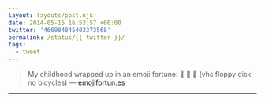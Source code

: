 ```yaml
---
layout: layouts/post.njk
date: 2014-05-15 16:53:57 +00:00
twitter: '466984845403373568'
permalink: /status/{{ twitter }}/
tags: 
  - tweet
---
```


> My childhood wrapped up in an emoji fortune: 📼 💾 🚳 (vhs floppy disk no bicycles) — [emojifortun.es](http://emojifortun.es/)

---
